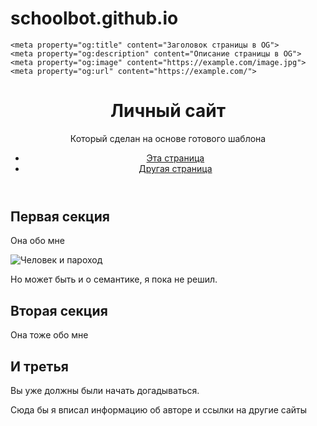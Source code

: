 # schoolbot.github.io
<html lang="ru">
  <head>
    <meta charset="utf-8">
    <meta name="viewport" content="width=device-width, initial-scale=1.0">
    <title>Заголовок страницы</title>
    <link rel="stylesheet" href="./styles/style.css">

    <meta property="og:title" content="Заголовок страницы в OG">
    <meta property="og:description" content="Описание страницы в OG">
    <meta property="og:image" content="https://example.com/image.jpg">
    <meta property="og:url" content="https://example.com/">
  </head>
  <body>
    <header>
      <h1>Личный сайт</h1>
      <p>Который сделан на основе готового шаблона</p>
      <nav>
        <ul>
          <li><a href="index.html">Эта страница</a></li>
          <li><a href="catalog.html">Другая страница</a></li>
        </ul>
      </nav>
    </header>
    <main>
      <article>
        <section>
          <h2>Первая секция</h2>
          <p>Она обо мне</p>
          <img src="images/image.png" alt="Человек и пароход">
          <p>Но может быть и о семантике, я пока не решил.</p>
        </section>
        <section>
          <h2>Вторая секция</h2>
          <p>Она тоже обо мне</p>
        </section>
        <section>
          <h2>И третья</h2>
          <p>Вы уже должны были начать догадываться.</p>
        </section>
      </article>
    </main>
    <footer>
      <p>Сюда бы я вписал информацию об авторе и ссылки на другие сайты</p>
    </footer>
    <!-- сюда можно подключить jquery <script src="scripts/app.js" defer></script> -->
  </body>
</html>
